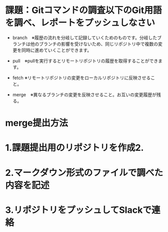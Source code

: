# 課題：Gitコマンドの調査以下のGit用語を調べ、レポートをプッシュしなさい

* branch　※履歴の流れを分岐して記録していくためのものです。分岐したブランチは他のブランチの影響を受けないため、同じリポジトリ中で複数の変更を同時に進めていくことができます。

* pull　※pullを実行するとリモートリポジトリの履歴を取得することができます。

* fetch  ※リモートリポジトリの変更をローカルリポジトリに反映させること。

* merge　※異なるブランチの変更を反映させること。お互いの変更履歴が残る。



# merge提出方法
# 1.課題提出用のリポジトリを作成2.
# 2.マークダウン形式のファイルで調べた内容を記述
# 3.リポジトリをプッシュしてSlackで連絡
